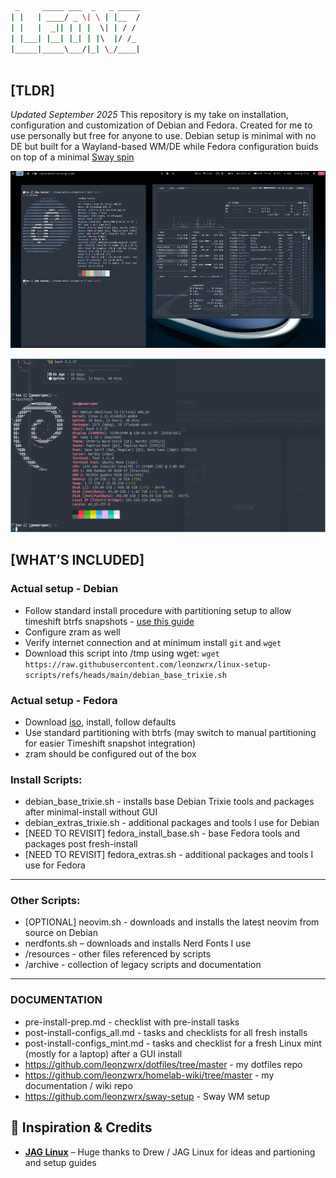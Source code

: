 ```bash
 _     _____ ___  _   _ _____
| |   | ____/ _ \| \ | |__  /
| |   |  _|| | | |  \| | / / 
| |___| |__| |_| | |\  |/ /_ 
|_____|_____\___/|_| \_/____|
                             
```                                                        
## [TLDR]
_Updated September 2025_
This repository is my take on installation, configuration and customization of Debian and Fedora. Created for me to use personally but free for anyone to use. Debian setup is minimal with no DE but built for a Wayland-based WM/DE while Fedora configuration buids on top of a minimal [Sway spin](https://fedoraproject.org/spins/sway)

![fedora42_sway.png](./assets/fedora42_sway.png)

![debian13.png](./assets/debian13.png)

## [WHAT’S INCLUDED]

### Actual setup - Debian
- Follow standard install procedure with partitioning setup to allow timeshift btrfs snapshots - [use this guide](https://www.youtube.com/watch?v=_zC4S7TA1GI)
- Configure zram as well
- Verify internet connection and at minimum install `git` and `wget`
- Download this script into /tmp using wget:
`wget https://raw.githubusercontent.com/leonzwrx/linux-setup-scripts/refs/heads/main/debian_base_trixie.sh`
 
### Actual setup - Fedora
- Download [iso](https://fedoraproject.org/spins/sway/download), install, follow defaults
- Use standard partitioning with btrfs (may switch to manual partitioning for easier Timeshift snapshot integration)
- zram should be configured out of the box

### Install Scripts:

* debian_base_trixie.sh - installs base Debian Trixie tools and packages after minimal-install without GUI
* debian_extras_trixie.sh - additional packages and tools I use for Debian
* [NEED TO REVISIT] fedora_install_base.sh - base Fedora tools and packages post fresh-install
* [NEED TO REVISIT] fedora_extras.sh - additional packages and tools I use for Fedora
___

### Other Scripts:
* [OPTIONAL] neovim.sh - downloads and installs the latest neovim from source on Debian
* nerdfonts.sh – downloads and installs Nerd Fonts I use
* /resources - other files referenced by scripts
* /archive - collection of legacy scripts and documentation
 ___

### DOCUMENTATION
* pre-install-prep.md - checklist with pre-install tasks
* post-install-configs_all.md - tasks and checklists for all fresh installs
* post-install-configs_mint.md - tasks and checklist for a fresh Linux mint (mostly for a laptop) after a GUI install
* https://github.com/leonzwrx/dotfiles/tree/master - my dotfiles repo 
* https://github.com/leonzwrx/homelab-wiki/tree/master - my documentation / wiki repo
* https://github.com/leonzwrx/sway-setup - Sway WM setup

## 🙏 Inspiration & Credits

* **[JAG Linux](https://codeberg.org/justaguylinux)** – Huge thanks to Drew / JAG Linux for ideas and partioning and setup guides